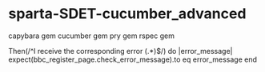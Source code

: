 # sparta-SDET-cucumber_advanced


capybara gem
cucumber gem
pry gem
rspec gem


Then(/^I receive the corresponding error (.*)$/) do |error_message|
  expect(bbc_register_page.check_error_message).to eq error_message
end
